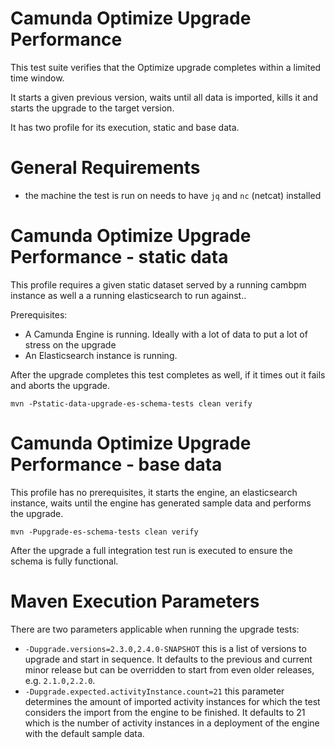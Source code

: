 # Camunda Optimize Upgrade Performance

This test suite verifies that the Optimize upgrade completes within a limited time window.

It starts a given previous version, waits until all data is imported, kills it and starts the upgrade to the target version.

It has two profile for its execution, static and base data.

# General Requirements

* the machine the test is run on needs to have `jq` and `nc` (netcat) installed

# Camunda Optimize Upgrade Performance - static data

This profile requires a given static dataset served by a running cambpm instance as well a a running elasticsearch to run against..

Prerequisites:
* A Camunda Engine is running. Ideally with a lot of data to put
a lot of stress on the upgrade
* An Elasticsearch instance is running.

After the upgrade completes this test completes as well, if it times out it fails and aborts the upgrade.

```
mvn -Pstatic-data-upgrade-es-schema-tests clean verify
```


# Camunda Optimize Upgrade Performance - base data

This profile has no prerequisites, it starts the engine, an elasticsearch instance, waits until the engine has generated sample data and performs the upgrade.

```
mvn -Pupgrade-es-schema-tests clean verify
```

After the upgrade a full integration test run is executed to ensure the schema is fully functional.

# Maven Execution Parameters

There are two parameters applicable when running the upgrade tests:

* `-Dupgrade.versions=2.3.0,2.4.0-SNAPSHOT` this is a list of versions to upgrade and start in sequence. It defaults to the previous and current minor release but can be overridden to start from even older releases, e.g. `2.1.0,2.2.0`.
* `-Dupgrade.expected.activityInstance.count=21` this parameter determines the amount of imported activity instances for which the test considers the import from the engine to be finished.
It defaults to 21 which is the number of activity instances in a deployment of the engine with the default sample data.
